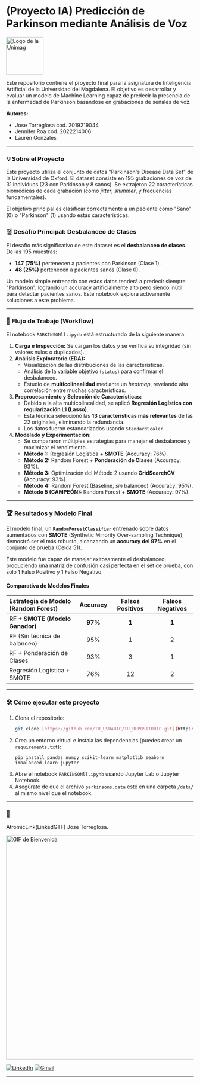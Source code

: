 # (Proyecto IA) Predicción de Parkinson mediante Análisis de Voz

<img src="https://tse1.mm.bing.net/th/id/OIP.djjJfRjmIgCcUG2jmMhsQAHaHa?rs=1&pid=ImgDetMain&o=7&rm=3" width="100" height="100" alt="Logo de la Unimag">

Este repositorio contiene el proyecto final para la asignatura de Inteligencia Artificial de la Universidad del Magdalena. El objetivo es desarrollar y evaluar un modelo de Machine Learning capaz de predecir la presencia de la enfermedad de Parkinson basándose en grabaciones de señales de voz.

**Autores:**
* Jose Torreglosa cod. 2019219044
* Jennifer Roa cod. 2022214006
* Lauren Gonzales

---

### 💡 Sobre el Proyecto

Este proyecto utiliza el conjunto de datos "Parkinson's Disease Data Set" de la Universidad de Oxford. El dataset consiste en 195 grabaciones de voz de 31 individuos (23 con Parkinson y 8 sanos). Se extrajeron 22 características biomédicas de cada grabación (como *jitter*, *shimmer*, y frecuencias fundamentales).

El objetivo principal es clasificar correctamente a un paciente como "Sano" (0) o "Parkinson" (1) usando estas características.

### 챌 Desafío Principal: Desbalanceo de Clases

El desafío más significativo de este dataset es el **desbalanceo de clases**. De las 195 muestras:
* **147 (75%)** pertenecen a pacientes con Parkinson (Clase 1).
* **48 (25%)** pertenecen a pacientes sanos (Clase 0).

Un modelo simple entrenado con estos datos tenderá a predecir siempre "Parkinson", logrando un accuracy artificialmente alto pero siendo inútil para detectar pacientes sanos. Este notebook explora activamente soluciones a este problema.

---

### 🔬 Flujo de Trabajo (Workflow)

El notebook `PARKINSONll.ipynb` está estructurado de la siguiente manera:

1.  **Carga e Inspección:** Se cargan los datos y se verifica su integridad (sin valores nulos o duplicados).
2.  **Análisis Exploratorio (EDA):**
    * Visualización de las distribuciones de las características.
    * Análisis de la variable objetivo (`status`) para confirmar el desbalanceo.
    * Estudio de **multicolinealidad** mediante un *heatmap*, revelando alta correlación entre muchas características.
3.  **Preprocesamiento y Selección de Características:**
    * Debido a la alta multicolinealidad, se aplicó **Regresión Logística con regularización L1 (Lasso)**.
    * Esta técnica seleccionó las **13 características más relevantes** de las 22 originales, eliminando la redundancia.
    * Los datos fueron estandarizados usando `StandardScaler`.
4.  **Modelado y Experimentación:**
    * Se compararon múltiples estrategias para manejar el desbalanceo y maximizar el rendimiento.
    * **Método 1:** Regresión Logística + **SMOTE** (Accuracy: 76%).
    * **Método 2:** Random Forest + **Ponderación de Clases** (Accuracy: 93%).
    * **Método 3:** Optimización del Método 2 usando **GridSearchCV** (Accuracy: 93%).
    * **Método 4:** Random Forest (Baseline, *sin* balanceo) (Accuracy: 95%).
    * **Método 5 (CAMPEÓN):** Random Forest + **SMOTE** (Accuracy: 97%).

---

### 🏆 Resultados y Modelo Final

El modelo final, un **`RandomForestClassifier`** entrenado sobre datos aumentados con **SMOTE** (Synthetic Minority Over-sampling Technique), demostró ser el más robusto, alcanzando un **accuracy del 97%** en el conjunto de prueba (Celda 51).

Este modelo fue capaz de manejar exitosamente el desbalanceo, produciendo una matriz de confusión casi perfecta en el set de prueba, con solo 1 Falso Positivo y 1 Falso Negativo.

#### Comparativa de Modelos Finales

| Estrategia de Modelo (Random Forest) | Accuracy | Falsos Positivos | Falsos Negativos |
| :--- | :---: | :---: | :---: |
| **RF + SMOTE (Modelo Ganador)** | **97%** | **1** | **1** |
| RF (Sin técnica de balanceo) | 95% | 1 | 2 |
| RF + Ponderación de Clases | 93% | 3 | 1 |
| Regresión Logística + SMOTE | 76% | 12 | 2 |

---

### 🛠️ Cómo ejecutar este proyecto

1.  Clona el repositorio:
    ```sh
    git clone [https://github.com/TU_USUARIO/TU_REPOSITORIO.git](https://github.com/TU_USUARIO/TU_REPOSITORIO.git)
    ```
2.  Crea un entorno virtual e instala las dependencias (puedes crear un `requirements.txt`):
    ```
    pip install pandas numpy scikit-learn matplotlib seaborn imbalanced-learn jupyter
    ```
3.  Abre el notebook `PARKINSONll.ipynb` usando Jupyter Lab o Jupyter Notebook.
4.  Asegúrate de que el archivo `parkinsons.data` esté en una carpeta `/data/` al mismo nivel que el notebook.

---

### 📩 

AtromicLink(LinkedGTF)
Jose Torreglosa.

<img src="./images/Despedida.gif" alt="GIF de Bienvenida" width="600">

[![LinkedIn](https://img.shields.io/badge/LinkedIn-0077B5?style=for-the-badge&logo=linkedin&logoColor=white)](https://www.linkedin.com/in/jtorreglosam/)
[![Gmail](https://img.shields.io/badge/Gmail-D14836?style=for-the-badge&logo=gmail&logoColor=white)](mailto:josddaniel1@gmail.com)

---
